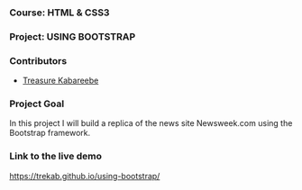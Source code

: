 ### Course: HTML & CSS3
### Project: USING BOOTSTRAP

### Contributors
* [Treasure Kabareebe](https://github.com/trekab)

### Project Goal
In this project I will build a replica of the news site Newsweek.com using the Bootstrap framework.

### Link to the live demo
https://trekab.github.io/using-bootstrap/